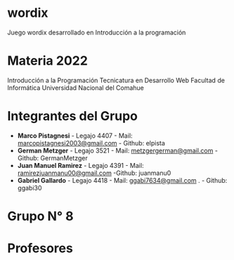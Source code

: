 # wordix
Juego wordix desarrollado en Introducción a la programación

# Materia 2022

Introducción a la Programación
Tecnicatura en Desarrollo Web
Facultad de Informática
Universidad Nacional del Comahue

# Integrantes del Grupo 

- **Marco Pistagnesi** - Legajo 4407 - Mail: marcopistagnesi2003@gmail.com - Github: elpista
- **German Metzger**   - Legajo 3521 - Mail: metzgergerman@gmail.com       - Github: GermanMetzger  
- **Juan Manuel Ramirez** - Legajo 4391 - Mail: ramirezjuanmanu00@gmail.com -Github: juanmanu0
- **Gabriel Gallardo** - Legajo 4418 - Mail: ggabi7634@gmail.com .         - Github: ggabi30 
# Grupo N° 8

# Profesores
